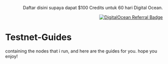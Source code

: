 <p align="right">Daftar disini supaya dapat $100 Credits untuk 60 hari Digital Ocean.</p>
<p align="right"><a href="https://www.digitalocean.com/?refcode=3e669f831302&utm_campaign=Referral_Invite&utm_medium=Referral_Program&utm_source=badge"><img src="https://web-platforms.sfo2.digitaloceanspaces.com/WWW/Badge%202.svg" alt="DigitalOcean Referral Badge" /></a></p>

# Testnet-Guides
containing the nodes that i run, and here are the guides for you. hope you enjoy!
